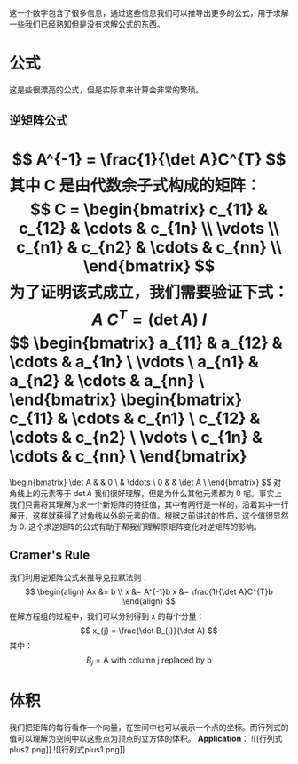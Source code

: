 这一个数字包含了很多信息，通过这些信息我们可以推导出更多的公式，用于求解一些我们已经熟知但是没有求解公式的东西。
# 公式
这是些很漂亮的公式，但是实际拿来计算会非常的繁琐。
## 逆矩阵公式
$$
A^{-1} = \frac{1}{\det A}C^{T}
$$
 其中 C 是由代数余子式构成的矩阵：
 $$
C = 
\begin{bmatrix}
c_{11} & c_{12} & \cdots & c_{1n} \\
\vdots \\
c_{n1} & c_{n2} & \cdots & c_{nn} \\
\end{bmatrix}
$$
为了证明该式成立，我们需要验证下式：
$$
A \ C^{T} = (\det A) \ I
$$
$$
\begin{bmatrix}
a_{11} & a_{12} & \cdots & a_{1n} \\
\vdots \\
a_{n1} & a_{n2} & \cdots & a_{nn} \\
\end{bmatrix}
\begin{bmatrix}
c_{11} & \cdots & c_{n1} \\
c_{12} & \cdots & c_{n2} \\
\vdots \\
c_{1n} & \cdots & c_{nn} \\
\end{bmatrix}
= 
\begin{bmatrix}
\det A & & 0 \\
& \ddots \\
0 & & \det A \\
\end{bmatrix}
$$
对角线上的元素等于 $\det A$ 我们很好理解，但是为什么其他元素都为 0 呢。事实上我们只需将其理解为求一个新矩阵的特征值，其中有两行是一样的，沿着其中一行展开，这样就获得了对角线以外的元素的值。根据之前讲过的性质，这个值很显然为 0.
这个求逆矩阵的公式有助于帮我们理解原矩阵变化对逆矩阵的影响。
## Cramer's Rule
我们利用逆矩阵公式来推导克拉默法则：
$$
\begin{align}
Ax &= b \\
x &= A^{-1}b
x &= \frac{1}{\det A}C^{T}b
\end{align}
$$
在解方程组的过程中，我们可以分别得到 x 的每个分量：
$$
x_{j} = \frac{\det B_{j}}{\det A}
$$
其中：
$$
B_{j} = \text{A with column j replaced by b}
$$
# 体积
我们把矩阵的每行看作一个向量，在空间中也可以表示一个点的坐标。而行列式的值可以理解为空间中以这些点为顶点的立方体的体积。
**Application**：
![[行列式plus2.png]]
![[行列式plus1.png]]